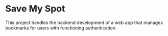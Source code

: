 # Save My Spot

This project handles the backend development of a web app that manages bookmarks for users with functioning authentication.